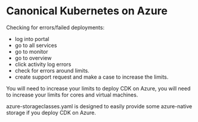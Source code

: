 # Canonical Kubernetes on Azure

Checking for errors/failed deployments:

- log into portal
- go to all services
- go to monitor
- go to overview
- click activity log errors
- check for errors around limits.
- create support request and make a case to increase the limits.

You will need to increase your limits to deploy CDK on Azure, you will need to increase your limits for cores and virtual machines.  

azure-storageclasses.yaml is designed to easily provide some azure-native storage if you deploy CDK on Azure. 
